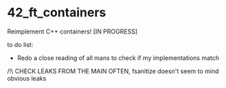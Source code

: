 # 42_ft_containers
Reimplement C++ containers!
[IN PROGRESS]


to do list:
- Redo a close reading of all mans to check if my implementations match


/!\ CHECK LEAKS FROM THE MAIN OFTEN, fsanitize doesn't seem to mind obvious leaks
